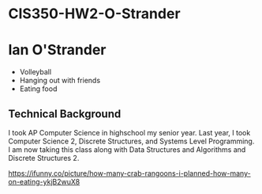 # CIS350-HW2-O-Strander
# Ian O'Strander
* Volleyball
* Hanging out with friends
* Eating food
## Technical Background
I took AP Computer Science in highschool my senior year. Last year, I took Computer Science 2, Discrete Structures, and 
Systems Level Programming. I am now taking this class along with Data Structures and Algorithms and Discrete Structures 2.

https://ifunny.co/picture/how-many-crab-rangoons-i-planned-how-many-on-eating-ykjB2wuX8
